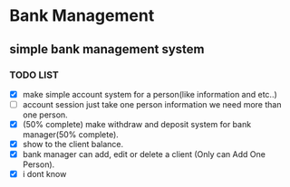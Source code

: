 # Bank Management
## simple bank management system 
### TODO LIST 

- [X] make simple account system for a person(like information and etc..)
- [ ] account session just take one person information we need more than one person.
- [X] (50% complete) make withdraw and deposit system for bank manager(50% complete). 
- [X] show to the client balance. 
- [X] bank manager can add, edit or delete a client (Only can Add One Person).
- [X] i dont know
